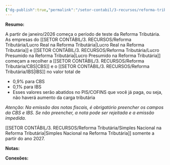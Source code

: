 ```yaml
---
{"dg-publish":true,"permalink":"/setor-contabil/3-recursos/reforma-tributaria/periodo-de-transicao/","dgPassFrontmatter":true,"created":"2025-08-14T08:59:56.849-03:00","updated":"2025-08-21T22:15:00.447-03:00"}
---
```


**Resumo:**

A partir de janeiro/2026 começa o período de teste da Reforma Tributária.
As empresas do [[SETOR CONTÁBIL/3. RECURSOS/Reforma Tributária/Lucro Real na Reforma Tributária\|Lucro Real na Reforma Tributária]] e [[SETOR CONTÁBIL/3. RECURSOS/Reforma Tributária/Lucro Presumido na Reforma Tributária\|Lucro Presumido na Reforma Tributária]]
começam a recolher a [[SETOR CONTÁBIL/3. RECURSOS/Reforma Tributária/CBS\|CBS]] e o [[SETOR CONTÁBIL/3. RECURSOS/Reforma Tributária/IBS\|IBS]] no valor total de 

 - 0,9% para CBS
 - 0,1% para IBS
- Esses valores serão abatidos no PIS/COFINS que você já paga, ou seja, não haverá aumento da carga tributária

*Atenção: Na emissão das notas fiscais, é obrigatório preencher os campos da CBS e IBS. Se não preencher, a nota pode ser rejeitada e a emissão impedida.*

[[SETOR CONTÁBIL/3. RECURSOS/Reforma Tributária/Simples Nacional na Reforma Tributária\|Simples Nacional na Reforma Tributária]] somente a partir do ano 2027.


**Notas:**





**Conexões:**



